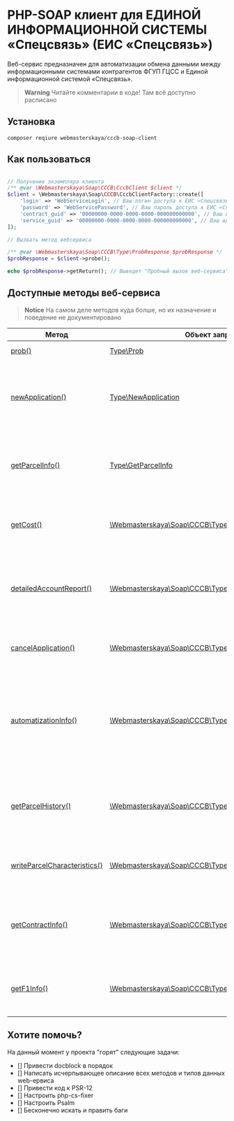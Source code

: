 # PHP-SOAP клиент для ЕДИНОЙ ИНФОРМАЦИОННОЙ СИСТЕМЫ «Спецсвязь» (ЕИС «Спецсвязь»)

Веб-сервис предназначен для автоматизации обмена данными между информационными системами контрагентов ФГУП ГЦСС и Единой информационной системой «Спецсвязь».

> **Warning**
> Читайте комментарии в коде! Там всё доступно расписано

## Установка

```shell
composer reqiure webmasterskaya/cccb-soap-client
```

## Как пользоваться

```php

// Получение экземпляра клиента
/** @var \Webmasterskaya\Soap\CCCB\CccbClient $client */
$client = \Webmasterskaya\Soap\CCCB\CccbClientFactory::create([
    'login' => 'WebServiceLogin', // Ваш логин доступа к ЕИС «Спецсвязь». Выдается сотрниками ИТ блока ФГУП ГЦСС
    'password' => 'WebServicePassword', // Ваш пароль доступа к ЕИС «Спецсвязь». Выдается сотрниками ИТ блока ФГУП ГЦСС
    'contract_guid' => '00000000-0000-0000-0000-000000000000', // Ваш идентификатор договора контрагента. Выдается сотрниками ИТ блока ФГУП ГЦСС
    'service_guid' => '00000000-0000-0000-0000-000000000000', // Ваш идентификатор услуги (по заключенному договору). Выдается сотрниками ИТ блока ФГУП ГЦСС
]);

// Вызвать метод вебсервиса

/** @var \Webmasterskaya\Soap\CCCB\Type\ProbResponse $probResponse */
$probResponse = $client->probe();

echo $probResponse->getReturn(); // Выведет "Пробный вызов веб-сервиса"
```

## Доступные методы веб-сервиса

> **Notice**
> На самом деле методов куда болше, но их назначение и поведение не документировано

| Метод                                              | Объект запроса                                                                                       | Объект ответа                                                                              | Описание                                                                                                 |
|----------------------------------------------------|------------------------------------------------------------------------------------------------------|--------------------------------------------------------------------------------------------|----------------------------------------------------------------------------------------------------------|
| [prob()](src/CccbClient.php)                       | [Type\Prob](src/Type/Prob.php)                                                                       | [Type\ProbResponse](src/Type/ProbResponse.php)                                             | Пробный вызов веб-сервиса                                                                                |
| [newApplication()](src/CccbClient.php)             | [Type\NewApplication](src/Type/NewApplication.php)                                                   | [Type\NewApplicationResponse](src/Type/NewApplicationResponse.php)                         | Метод создаёт новую заявку на отправление в ЕИС и возвращает параметры созданной заявки                  |
| [getParcelInfo()](src/CccbClient.php)              | [Type\GetParcelInfo](src/Type/GetParcelInfo.php)                                                     | [Type\GetParcelInfoResponse](src/Type/GetParcelInfoResponse.php)                           | Метод возвращает информацию об отправлении с указанным приемным номером.                                 |
| [getCost()](src/CccbClient.php)                    | [\Webmasterskaya\Soap\CCCB\Type\GetCost](src/Type/GetCost.php)                                       | [Type\GetCostResponse](src/Type/GetCostResponse.php)                                       | Метод возвращает рассчитанную стоимость доставки отправления                                             |
| [detailedAccountReport()](src/CccbClient.php)      | [\Webmasterskaya\Soap\CCCB\Type\DetailedAccountReport](src/Type/DetailedAccountReport.php)           | [Type\DetailedAccountReportResponse](src/Type/DetailedAccountReportResponse.php)           | Метод возвращает информацию о принятых отправлениях договора за последние 3 месяца.                      |
| [cancelApplication()](src/CccbClient.php)          | [\Webmasterskaya\Soap\CCCB\Type\CancelApplication](src/Type/CancelApplication.php)                   | [Type\CancelApplicationResponse](src/Type/CancelApplicationResponse.php)                   | Метод отменяет заявку на отправление в ЕИС                                                               |
| [automatizationInfo()](src/CccbClient.php)         | [\Webmasterskaya\Soap\CCCB\Type\AutomatizationInfo](src/Type/AutomatizationInfo.php)                 | [Type\AutomatizationInfoResponse](src/Type/AutomatizationInfoResponse.php)                 | Метод возвращает информацию об УСС, который обслуживает адрес, переданный в качестве входного параметра. |
| [getParcelHistory()](src/CccbClient.php)           | [\Webmasterskaya\Soap\CCCB\Type\GetParcelHistory](src/Type/GetParcelHistory.php)                     | [Type\GetParcelHistoryResponse](src/Type/GetParcelHistoryResponse.php)                     | Метод возвращает характеристики отправления и всю историю событий по этому отправлению.                  |
| [writeParcelCharacteristics()](src/CccbClient.php) | [\Webmasterskaya\Soap\CCCB\Type\WriteParcelCharacteristics](src/Type/WriteParcelCharacteristics.php) | [Type\WriteParcelCharacteristicsResponse](src/Type/WriteParcelCharacteristicsResponse.php) | Метод записывает в базу ЕИС характеристики отправления.                                                  |
| [getContractInfo()](src/CccbClient.php)            | [\Webmasterskaya\Soap\CCCB\Type\GetContractInfo](src/Type/GetContractInfo.php)                       | [Type\GetContractInfoResponse](src/Type/GetContractInfoResponse.php)                       | Метод возвращает информацию о принятых за последние 3 месяца отправлениях по договору.                   |
| [getF1Info()](src/CccbClient.php)                  | [\Webmasterskaya\Soap\CCCB\Type\GetF1Info](src/Type/GetF1Info.php)                                   | [Type\GetF1InfoResponse](src/Type/GetF1InfoResponse.php)                                   | Метод возвращает информацию по отправлениям из реестра Ф1.                                               |

## Хотите помочь?

На данный момент у проекта "горят" следующие задачи:
- [] Привести docblock в порядок
- [] Написать исчерпывающее описание всех методов и типов данных web-ервиса
- [] Привести код к PSR-12
- [] Настроить php-cs-fixer
- [] Настроить Psalm
- [] Бесконечно искать и править баги
